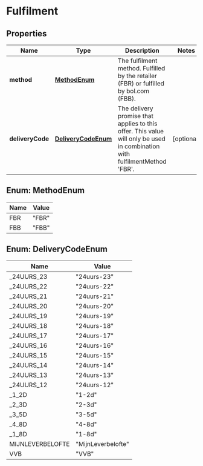 # Fulfilment

## Properties

 Name             | Type                                      | Description                                                                                                                       | Notes      
------------------|-------------------------------------------|-----------------------------------------------------------------------------------------------------------------------------------|------------
 **method**       | [**MethodEnum**](#MethodEnum)             | The fulfilment method. Fulfilled by the retailer (FBR) or fulfilled by bol.com (FBB).                                             |
 **deliveryCode** | [**DeliveryCodeEnum**](#DeliveryCodeEnum) | The delivery promise that applies to this offer. This value will only be used in combination with fulfilmentMethod &#39;FBR&#39;. | [optional] 

<a name="MethodEnum"></a>

## Enum: MethodEnum

 Name | Value           
------|-----------------
 FBR  | &quot;FBR&quot; 
 FBB  | &quot;FBB&quot; 

<a name="DeliveryCodeEnum"></a>

## Enum: DeliveryCodeEnum

 Name             | Value                        
------------------|------------------------------
 _24UURS_23       | &quot;24uurs-23&quot;        
 _24UURS_22       | &quot;24uurs-22&quot;        
 _24UURS_21       | &quot;24uurs-21&quot;        
 _24UURS_20       | &quot;24uurs-20&quot;        
 _24UURS_19       | &quot;24uurs-19&quot;        
 _24UURS_18       | &quot;24uurs-18&quot;        
 _24UURS_17       | &quot;24uurs-17&quot;        
 _24UURS_16       | &quot;24uurs-16&quot;        
 _24UURS_15       | &quot;24uurs-15&quot;        
 _24UURS_14       | &quot;24uurs-14&quot;        
 _24UURS_13       | &quot;24uurs-13&quot;        
 _24UURS_12       | &quot;24uurs-12&quot;        
 _1_2D            | &quot;1-2d&quot;             
 _2_3D            | &quot;2-3d&quot;             
 _3_5D            | &quot;3-5d&quot;             
 _4_8D            | &quot;4-8d&quot;             
 _1_8D            | &quot;1-8d&quot;             
 MIJNLEVERBELOFTE | &quot;MijnLeverbelofte&quot; 
 VVB              | &quot;VVB&quot;              



